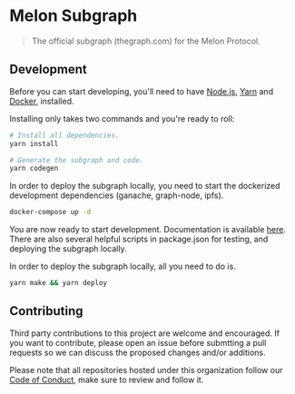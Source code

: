 # Melon Subgraph

> The official subgraph (thegraph.com) for the Melon Protocol.

## Development

Before you can start developing, you'll need to have [Node.js][node], [Yarn][yarn] and [Docker][docker], installed.

Installing only takes two commands and you're ready to roll:

```bash
# Install all dependencies.
yarn install

# Generate the subgraph and code.
yarn codegen
```

In order to deploy the subgraph locally, you need to start the dockerized development dependencies (ganache, graph-node, ipfs).

```bash
docker-compose up -d
```

You are now ready to start development. Documentation is available [here](https://thegraph.com/docs). There are also several helpful scripts in package.json for testing, and deploying the subgraph locally.

In order to deploy the subgraph locally, all you need to do is.

```bash
yarn make && yarn deploy
```

## Contributing

Third party contributions to this project are welcome and encouraged. If you want to contribute, please open an issue before submtting a pull requests so we can discuss the proposed changes and/or additions.

Please note that all repositories hosted under this organization follow our [Code of Conduct][coc], make sure to review and follow it.

[yarn]: https://yarnpkg.com
[node]: https://nodejs.org
[docker]: https://www.docker.com/
[coc]: https://github.com/enzymefinance/enzymejs/blob/master/CODE_OF_CONDUCT.md
